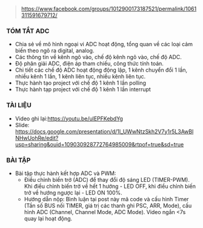 > https://www.facebook.com/groups/1012900173187521/permalink/1061311591679712/

### TÓM TẮT ADC
+ Chia sẻ về mô hình ngoại vi ADC hoạt động, tổng quan về các loại cảm biến theo ngõ ra digital, analog.
+ Các thông tin về kênh ngõ vào, chế độ kênh ngõ vào, chế độ ADC.
+ Độ phân giải ADC, điện áp tham chiếu, công thức tính toán.
+ Chi tiết các chế độ ADC hoạt động động lập, 1 kênh chuyển đổi 1 lần, nhiều kênh 1 lần, 1 kênh liên tục, nhiều kênh liên tục.
+ Thực hành tạo project với chế độ 1 kênh 1 lần polling
+ Thực hành tạp project với chế độ 1 kênh 1 lần interrupt

### TÀI LIỆU
+ Video ghi lại:https://youtu.be/ulEPFKebdYg
+ Slide: https://docs.google.com/presentation/d/1I_UWwNtzSkh2V7y1r5L3AwBlNHwUohRe/edit?usp=sharing&ouid=109030928772764985009&rtpof=true&sd=true


### BÀI TẬP
- Bài tập thực hành kết hợp ADC và PWM:
  + Điều chỉnh biến trở (ADC) để thay đổi độ sáng LED (TIMER-PWM). Khi điều chỉnh biến trở về hết 1 hướng - LED OFF, khi điều chỉnh biến trở về hướng ngược lại - LED ON 100%.
  + Hướng dẫn nộp: Bình luận tại post này mã code và cấu hình Timer (Tần số BUS nối TIMER, giá trị các thanh ghi PSC, ARR, Mode), cấu hình ADC (Channel, Channel Mode, ADC Mode). Video ngắn <7s quay lại hoạt động.
